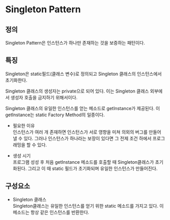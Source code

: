 # Singleton Pattern
## 정의
Singleton Pattern은 인스턴스가 하나만 존재하는 것을 보증하는 패턴이다.

## 특징
Singleton은 static필드(클래스 변수)로 정의되고 Singleton 클래스의 인스턴스에서 초기화한다. 

Singleton 클래스의 생성자는 private으로 되어 있다. 
이는 Singleton 클래스 외부에서 생성자 호출을 금지하기 위해서이다.

Singleton 클래스의 유일한 인스턴스를 얻는 메소드로 getInstance가 제공된다. 이 getInstance는 static Factory Method의 일종이다.

- 필요한 이유<br>
  인스턴스가 여러 개 존재하면 인스턴스가 서로 영향을 미쳐 의외의 버그를 만들어 낼 수 있다. 그러나 인스턴스가 하나라는 보장이 있다면 그 전제 조건 하에서 프로그래밍을 할 수 있다.

- 생성 시기<br>
  프로그램 성성 후 처음 getInstance 메소드를 호출할 때 Singleton클래스가 초기화된다. 그리고 이 때 static 필드가 초기화되며 유일한 인스턴스가 만들어진다.

## 구성요소
- Singleton 클래스<br>
Singleton클래스는 유일한 인스턴스를 얻기 위한 static 메소드를 가지고 있다. 이 메소드는 항상 같은 인스턴스를 반환한다. 

 